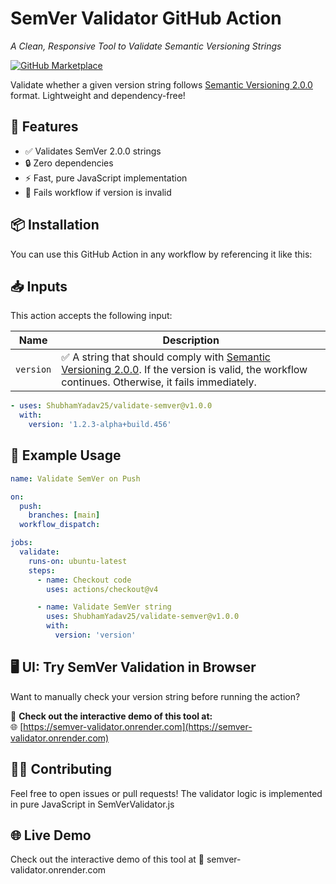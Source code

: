 # SemVer Validator GitHub Action
*A Clean, Responsive Tool to Validate Semantic Versioning Strings*

[![GitHub Marketplace](https://img.shields.io/badge/Marketplace-SemVer--Validator-green.svg?logo=github&logoColor=white&style=flat&labelColor=2ea44f)](https://github.com/marketplace/actions/validate-semver)

Validate whether a given version string follows [Semantic Versioning 2.0.0](https://semver.org/) format. Lightweight and dependency-free!

## 🚀 Features

- ✅ Validates SemVer 2.0.0 strings  
- 🔒 Zero dependencies  
- ⚡ Fast, pure JavaScript implementation  
- 🎯 Fails workflow if version is invalid

## 📦 Installation

You can use this GitHub Action in any workflow by referencing it like this:

## 📥 Inputs

This action accepts the following input:

| Name      | Description                                                                 |
|-----------|-----------------------------------------------------------------------------|
| `version` | ✅ A string that should comply with [Semantic Versioning 2.0.0](https://semver.org/). If the version is valid, the workflow continues. Otherwise, it fails immediately. |

```yaml
- uses: ShubhamYadav25/validate-semver@v1.0.0
  with:
    version: '1.2.3-alpha+build.456'
```

## 🧪 Example Usage
```yaml
name: Validate SemVer on Push

on:
  push:
    branches: [main]
  workflow_dispatch:

jobs:
  validate:
    runs-on: ubuntu-latest
    steps:
      - name: Checkout code
        uses: actions/checkout@v4

      - name: Validate SemVer string
        uses: ShubhamYadav25/validate-semver@v1.0.0
        with:
          version: 'version'
```

## 🖥️ UI: Try SemVer Validation in Browser

Want to manually check your version string before running the action?

🔗 **Check out the interactive demo of this tool at:**  
🌐 [https://semver-validator.onrender.com](https://semver-validator.onrender.com)

## 🧑‍💻 Contributing
Feel free to open issues or pull requests! The validator logic is implemented in pure JavaScript in SemVerValidator.js

## 🌐 Live Demo
Check out the interactive demo of this tool at
🔗 semver-validator.onrender.com
